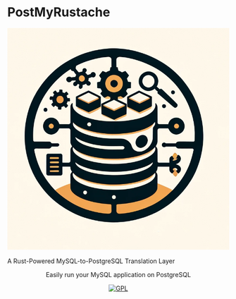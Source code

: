 # PostMyRustache

<p align="center">
  <a><img src="./imgs/logo.png" alt="postmyrustage logo"></a>
</p>
<p align=center>

A Rust-Powered MySQL-to-PostgreSQL Translation Layer

<p align=center>
Easily run your MySQL application on PostgreSQL
</p>

<p align="center">
<a href="https://github.com/mikeshootzz/PostMyRustache/blob/main/LICENSE" target="_blank">
    <img src="https://img.shields.io/badge/License-GNU%20GPL-blue" alt="GPL">
</a>
